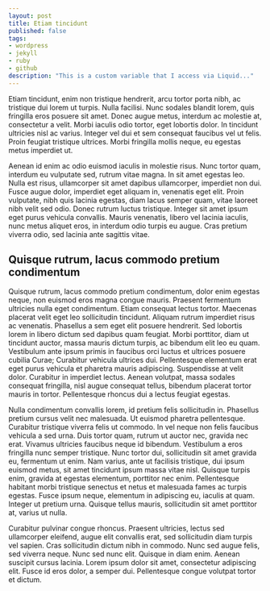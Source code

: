```yaml
---
layout: post
title: Etiam tincidunt
published: false
tags:
- wordpress
- jekyll
- ruby
- github
description: "This is a custom variable that I access via Liquid..."
---
```


Etiam tincidunt, enim non tristique hendrerit, arcu tortor porta nibh, ac tristique dui lorem ut turpis. Nulla facilisi. Nunc sodales blandit lorem, quis fringilla eros posuere sit amet. Donec augue metus, interdum ac molestie at, consectetur a velit. Morbi iaculis odio tortor, eget lobortis dolor. In tincidunt ultricies nisl ac varius. Integer vel dui et sem consequat faucibus vel ut felis. Proin feugiat tristique ultrices. Morbi fringilla mollis neque, eu egestas metus imperdiet ut.

Aenean id enim ac odio euismod iaculis in molestie risus. Nunc tortor quam, interdum eu vulputate sed, rutrum vitae magna. In sit amet egestas leo. Nulla est risus, ullamcorper sit amet dapibus ullamcorper, imperdiet non dui. Fusce augue dolor, imperdiet eget aliquam in, venenatis eget elit. Proin vulputate, nibh quis lacinia egestas, diam lacus semper quam, vitae laoreet nibh velit sed odio. Donec rutrum luctus tristique. Integer sit amet ipsum eget purus vehicula convallis. Mauris venenatis, libero vel lacinia iaculis, nunc metus aliquet eros, in interdum odio turpis eu augue. Cras pretium viverra odio, sed lacinia ante sagittis vitae.

Quisque rutrum, lacus commodo pretium condimentum
-----------------------------------------------------

Quisque rutrum, lacus commodo pretium condimentum, dolor enim egestas neque, non euismod eros magna congue mauris. Praesent fermentum ultricies nulla eget condimentum. Etiam consequat lectus tortor. Maecenas placerat velit eget leo sollicitudin tincidunt. Aliquam rutrum imperdiet risus ac venenatis. Phasellus a sem eget elit posuere hendrerit. Sed lobortis lorem in libero dictum sed dapibus quam feugiat. Morbi porttitor, diam ut tincidunt auctor, massa mauris dictum turpis, ac bibendum elit leo eu quam. Vestibulum ante ipsum primis in faucibus orci luctus et ultrices posuere cubilia Curae; Curabitur vehicula ultrices dui. Pellentesque elementum erat eget purus vehicula et pharetra mauris adipiscing. Suspendisse at velit dolor. Curabitur in imperdiet lectus. Aenean volutpat, massa sodales consequat fringilla, nisl augue consequat tellus, bibendum placerat tortor mauris in tortor. Pellentesque rhoncus dui a lectus feugiat egestas.

Nulla condimentum convallis lorem, id pretium felis sollicitudin in. Phasellus pretium cursus velit nec malesuada. Ut euismod pharetra pellentesque. Curabitur tristique viverra felis ut commodo. In vel neque non felis faucibus vehicula a sed urna. Duis tortor quam, rutrum ut auctor nec, gravida nec erat. Vivamus ultricies faucibus neque id bibendum. Vestibulum a eros fringilla nunc semper tristique. Nunc tortor dui, sollicitudin sit amet gravida eu, fermentum ut enim. Nam varius, ante ut facilisis tristique, dui ipsum euismod metus, sit amet tincidunt ipsum massa vitae nisl. Quisque turpis enim, gravida at egestas elementum, porttitor nec enim. Pellentesque habitant morbi tristique senectus et netus et malesuada fames ac turpis egestas. Fusce ipsum neque, elementum in adipiscing eu, iaculis at quam. Integer ut pretium urna. Quisque tellus mauris, sollicitudin sit amet porttitor at, varius ut nulla.

Curabitur pulvinar congue rhoncus. Praesent ultricies, lectus sed ullamcorper eleifend, augue elit convallis erat, sed sollicitudin diam turpis vel sapien. Cras sollicitudin dictum nibh in commodo. Nunc sed augue felis, sed viverra neque. Nunc sed nunc elit. Quisque in diam enim. Aenean suscipit cursus lacinia. Lorem ipsum dolor sit amet, consectetur adipiscing elit. Fusce id eros dolor, a semper dui. Pellentesque congue volutpat tortor et dictum.
